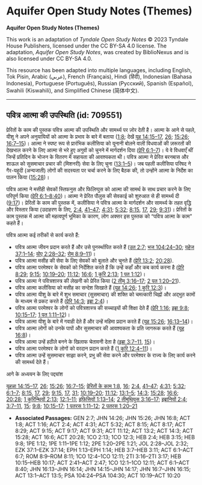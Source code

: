 # Aquifer Open Study Notes (Themes)

**Aquifer Open Study Notes (Themes)**

This work is an adaptation of *Tyndale Open Study Notes* © 2023 Tyndale House Publishers, licensed under the CC BY\-SA 4\.0 license. The adaptation, *Aquifer Open Study Notes*, was created by BiblioNexus and is also licensed under CC BY\-SA 4\.0\.

This resource has been adapted into multiple languages, including English, Tok Pisin, Arabic (عربي), French (Français), Hindi (हिंदी), Indonesian (Bahasa Indonesia), Portuguese (Português), Russian (Русский), Spanish (Español), Swahili (Kiswahili), and Simplified Chinese (简体中文).



--------------------------------

## पवित्र आत्मा की उपस्थिति (id: 709551)

प्रेरितों के काम की पुस्तक पवित्र आत्मा की उपस्थिति और सामर्थ्य पर ज़ोर देती है। आत्मा के आने से पहले, यीशु ने अपने अनुयायियों को आत्मा के प्रभाव के बारे में बताया ([1:8](https://ref.ly/Acts1:8); देखें [यूह 14:15–17](https://ref.ly/John14:15-John14:17), [26](https://ref.ly/John14:26); [15:26](https://ref.ly/John15:26); [16:7–15](https://ref.ly/John16:7-John16:15))। आत्मा ने स्पष्ट रूप से प्रारंभिक कलीसिया को यूनानी बोलने वाली विधवाओं की ज़रूरतों की देखभाल करने के लिए आत्मा से भरे हुए अगुवों को चुनने में मार्गदर्शन दिया ([प्रेरि 6:1–7](https://ref.ly/Acts6:1-Acts6:7))। ये वे विधवाएँ थीं जिन्हें प्रतिदिन के भोजन के वितरण में सहायता की आवश्यकता थी। पवित्र आत्मा ने प्रेरित बरनबास और शाऊल को सुसमाचार प्रचार की (मिशनरी) सेवा के लिए चुना ([13:1–5](https://ref.ly/Acts13:1-Acts13:5))। जब पहली कलीसिया परिषद ने गैर\-यहूदी (अन्यजाती) लोगों की सदस्यता पर चर्चा करने के लिए बैठक की, तो उन्होंने आत्मा के निर्देश का पालन किया ([15:28](https://ref.ly/Acts15:28))।

पवित्र आत्मा ने मसीही सेवकों स्तिफनुस और फिलिप्पुस को आत्मा की सामर्थ के साथ प्रचार करने के लिए परिपूर्ण किया ([प्रेरि 6:1–8:40](https://ref.ly/Acts6:1-Acts8:40))। आत्मा ने प्रेरित पौलुस की सेवकाई को शुरुआत से ही सामर्थ्य दी ([9:17](https://ref.ly/Acts9:17))। प्रेरितों के काम की पुस्तक में, कलीसिया ने पवित्र आत्मा के मार्गदर्शन और सामर्थ्य के तहत वृद्धि और विस्तार किया (उदाहरण के लिए, [2:4](https://ref.ly/Acts2:4), [41–47](https://ref.ly/Acts2:41-Acts2:47); [4:31](https://ref.ly/Acts4:31); [5:32](https://ref.ly/Acts5:32); [8:15](https://ref.ly/Acts8:15), [17](https://ref.ly/Acts8:17), [29](https://ref.ly/Acts8:29); [9:31](https://ref.ly/Acts9:31))। प्रेरितों के काम पुस्तक में आत्मा की महत्वपूर्ण भूमिका के कारण, लोग अक्सर इस पुस्तक को “पवित्र आत्मा के काम” कहते हैं।

पवित्र आत्मा कई तरीकों से कार्य करते हैं:

* पवित्र आत्मा जीवन प्रदान करते हैं और उसे पुनर्स्थापित करते हैं ([उत 2:7](https://ref.ly/Gen2:7); [भज 104:24–30](https://ref.ly/Ps104:24-Ps104:30); [यहेज 37:1–14](https://ref.ly/Ezek37:1-Ezek37:14); [योए 2:28–32](https://ref.ly/Joel2:28-Joel2:32); [रोम 8:9–11](https://ref.ly/Rom8:9-Rom8:11))।
* पवित्र आत्मा मसीह की सेवा के लिए सेवकों को बुलाते और चुनते हैं ([प्रेरि 13:2](https://ref.ly/Acts13:2); [20:28](https://ref.ly/Acts20:28)).
* पवित्र आत्मा परमेश्वर के सेवकों को निर्देशित करते हैं कि उन्हें कहाँ और कब कार्य करना है ([प्रेरि 8:29](https://ref.ly/Acts8:29); [9:15](https://ref.ly/Acts9:15); [10:19–20](https://ref.ly/Acts10:19-Acts10:20); [11:12](https://ref.ly/Acts11:12); [16:6](https://ref.ly/Acts16:6); [1 कुरि 2:13](https://ref.ly/1Cor2:13); [1 पत 1:12](https://ref.ly/1Pet1:12))।
* पवित्र आत्मा ने पवित्रशास्त्र की लेखनी को प्रेरित किया ([2 तीमु 3:16–17](https://ref.ly/2Tim3:16-2Tim3:17); [2 पत 1:20–21](https://ref.ly/2Pet1:20-2Pet1:21)).
* पवित्र आत्मा कलीसिया को मसीह का सन्देश सिखाते हैं ([यूह 14:26](https://ref.ly/John14:26); [1 कुरि 12:3](https://ref.ly/1Cor12:3))।
* पवित्र आत्मा यीशु के बारे में शुभ समाचार (सुसमाचार) की शक्ति को चमत्कारी चिह्नों और अद्भुत कामों के माध्यम से प्रकट करते हैं ([प्रेरि 14:3](https://ref.ly/Acts14:3); [इब्रा 2:4](https://ref.ly/Heb2:4))।
* पवित्र आत्मा परमेश्वर के लोगों को पवित्रशास्त्र की सच्चाइयों की शिक्षा देते हैं ([प्रेरि 1:16](https://ref.ly/Acts1:16); [इब्रा 9:8](https://ref.ly/Heb9:8); [10:15–17](https://ref.ly/Heb10:15-Heb10:17); [1 पत 1:11–12](https://ref.ly/1Pet1:11-1Pet1:12))।
* पवित्र आत्मा यीशु के बारे में गवाही देते हैं और उन्हें महिमा प्रदान करते हैं ([यूह 15:26](https://ref.ly/John15:26); [16:13–14](https://ref.ly/John16:13-John16:14))।
* पवित्र आत्मा लोगों को उनके पापों और सुसमाचार की आवश्यकता के प्रति जागरूक करते हैं ([यूह 16:8](https://ref.ly/John16:8))।
* पवित्र आत्मा उन्हें हठीले बनने के खिलाफ चेतावनी देता है ([इब्रा 3:7–11](https://ref.ly/Heb3:7-Heb3:11), [15](https://ref.ly/Heb3:15))।
* पवित्र आत्मा परमेश्वर के लोगों को वरदान प्रदान करते हैं ([1 कुरि 12:4–11](https://ref.ly/1Cor12:4-1Cor12:11))।
* पवित्र आत्मा उन्हें सुसमाचार साझा करने, प्रभु की सेवा करने और परमेश्वर के राज्य के लिए कार्य करने की सामर्थ्य देते हैं।

आगे के अध्ययन के लिए पद्द्यांश

[यूहन्ना 14:15–17](https://ref.ly/John14:15-John14:17), [26](https://ref.ly/John14:26); [15:26](https://ref.ly/John15:26); [16:7–15](https://ref.ly/John16:7-John16:15); [प्रेरितों के काम 1:8](https://ref.ly/Acts1:8), [16](https://ref.ly/Acts1:16); [2:4](https://ref.ly/Acts2:4), [41–47](https://ref.ly/Acts2:41-Acts2:47); [4:31](https://ref.ly/Acts4:31); [5:32](https://ref.ly/Acts5:32); [6:1–7](https://ref.ly/Acts6:1-Acts6:7); [8:15](https://ref.ly/Acts8:15), [17](https://ref.ly/Acts8:17), [29](https://ref.ly/Acts8:29); [9:15](https://ref.ly/Acts9:15), [17](https://ref.ly/Acts9:17), [31](https://ref.ly/Acts9:31); [10:19–20](https://ref.ly/Acts10:19-Acts10:20); [11:12](https://ref.ly/Acts11:12); [13:1–5](https://ref.ly/Acts13:1-Acts13:5); [14:3](https://ref.ly/Acts14:3); [15:28](https://ref.ly/Acts15:28); [16:6](https://ref.ly/Acts16:6); [20:28](https://ref.ly/Acts20:28); [1 कुरिन्थियों 2:13](https://ref.ly/1Cor2:13); [12:1–11](https://ref.ly/1Cor12:1-1Cor12:11); [इफिसियों 1:13–14](https://ref.ly/Eph1:13-Eph1:14); [2 तीमुथियुस 3:16–17](https://ref.ly/2Tim3:16-2Tim3:17); [इब्रानियों 2:4](https://ref.ly/Heb2:4); [3:7–11](https://ref.ly/Heb3:7-Heb3:11), [15](https://ref.ly/Heb3:15); [9:8](https://ref.ly/Heb9:8); [10:15–17](https://ref.ly/Heb10:15-Heb10:17); [1 पतरस 1:11–12](https://ref.ly/1Pet1:11-1Pet1:12); [2 पतरस 1:20–21](https://ref.ly/2Pet1:20-2Pet1:21)

* **Associated Passages:** GEN 2:7; JHN 14:26; JHN 15:26; JHN 16:8; ACT 1:8; ACT 1:16; ACT 2:4; ACT 4:31; ACT 5:32; ACT 8:15; ACT 8:17; ACT 8:29; ACT 9:15; ACT 9:17; ACT 9:31; ACT 11:12; ACT 13:2; ACT 14:3; ACT 15:28; ACT 16:6; ACT 20:28; 1CO 2:13; 1CO 12:3; HEB 2:4; HEB 3:15; HEB 9:8; 1PE 1:12; 1PE 1:11–1PE 1:12; 2PE 1:20–2PE 1:21; JOL 2:28–JOL 2:32; EZK 37:1–EZK 37:14; EPH 1:13–EPH 1:14; HEB 3:7–HEB 3:11; ACT 6:1–ACT 6:7; ROM 8:9–ROM 8:11; 1CO 12:4–1CO 12:11; 2TI 3:16–2TI 3:17; HEB 10:15–HEB 10:17; ACT 2:41–ACT 2:47; 1CO 12:1–1CO 12:11; ACT 6:1–ACT 8:40; JHN 16:13–JHN 16:14; JHN 14:15–JHN 14:17; JHN 16:7–JHN 16:15; ACT 13:1–ACT 13:5; PSA 104:24–PSA 104:30; ACT 10:19–ACT 10:20

